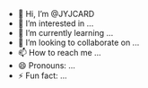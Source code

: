 - 👋 Hi, I’m @JYJCARD 
- 👀 I’m interested in ...
- 🌱 I’m currently learning ...
- 💞️ I’m looking to collaborate on ...
- 📫 How to reach me ...
- 😄 Pronouns: ...
- ⚡ Fun fact: ...

<!---
JYJCARD/JYJCARD is a ✨ special ✨ repository because its `README.md` (this file) appears on your GitHub profile.
You can click the Preview link to take a look at your changes.
--->
